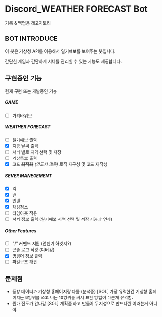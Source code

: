 # Discord_WEATHER FORECAST Bot

기록 & 백업용 레포지토리

## BOT INTRODUCE

이 봇은 기상청 API를 이용해서 일기예보를 보여주는 봇입니다.

간단한 게임과 간단하게 서버를 관리할 수 있는 기능도 제공합니다.

## 구현중인 기능

현재 구현 또는 개발중인 기능

##### GAME

* [ ] 가위바위보

##### WEATHER FORECAST

* [ ] 일기예보 출력
* [X] 지금 날씨 출력
* [ ] 서버 별로 지역 선택 및 저장
* [ ] 기상특보 출력
* [X] 코드 ~~최적화~~ *(의도치 않은)* 로직 재구성 및 코드 재작성

##### SEVER MANEGEMENT

* [X] 킥
* [X] 밴
* [X] 언밴
* [X] 채팅청소
* [ ] 타임아웃 적용
* [ ] 서버 정보 출력 (일기예보 지역 선택 및 저장 기능과 연계)

##### Other Features

* [ ] "/" 커멘드 지원 (언젠가 하겟지?)
* [ ] 콘솔 로그 작성 (디버깅)
* [X] 명령어 정보 출력
* [ ] 파일구조 개편

## 문제점

* 풍향 데이터가 기상청 홈페이지랑 다름 (분석중)
  [SOL] 가장 유력한건 기상청 홈페이지는 8방위를 쓰고 나는 16방위를 써서 표현 방법이 다른게 유력함.
* 뭔가 진도가 안나감
  [SOL] 계획좀 하고 만들어 무지성으로 만드니깐 이러는거 아니야
